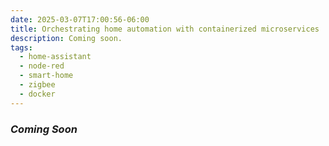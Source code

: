 ```yaml
---
date: 2025-03-07T17:00:56-06:00
title: Orchestrating home automation with containerized microservices
description: Coming soon.
tags:
  - home-assistant
  - node-red
  - smart-home
  - zigbee
  - docker
---
```

### *Coming Soon*
